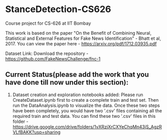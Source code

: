 # StanceDetection-CS626
Course project for CS-626 at IIT Bombay

This work is based on the paper "On the Benefit of Combining Neural, Statistical and External Features for Fake News Identification" - Bhatt et al, 2017. You can view the paper here - https://arxiv.org/pdf/1712.03935.pdf 

Dataset Link: Download the repository - https://github.com/FakeNewsChallenge/fnc-1

## Current Status(please add the work that you have done till now under this section):

1. Dataset creation and exploration notebooks added: Please run CreateDataset.ipynb first to create a complete train and test set. Then run the DataAnalysis.ipynb to visualize the data. Once these two steps have been completely, you would have two '.csv' files containing all the required train and test data. You can find these two '.csv' files in this folder - https://drive.google.com/drive/folders/1vXRzjXrCXYeChqMn43jS_AgzRVLfBAKK?usp=sharing

